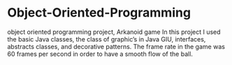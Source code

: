# Object-Oriented-Programming
object oriented programming project, Arkanoid game
In this project I used the basic Java classes, the class of graphic’s in Java GIU, interfaces, abstracts classes, and decorative patterns.
The frame rate in the game was 60 frames per second in order to have a smooth flow of the ball. 
